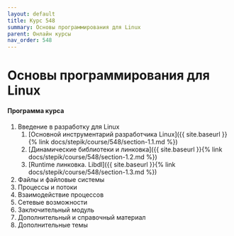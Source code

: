 ```yaml
---
layout: default
title: Курс 548
summary: Основы программирования для Linux
parent: Онлайн курсы
nav_order: 548
---
```


# Основы программирования для Linux

#### Программа курса

1. Введение в разработку для Linux
   1. [Основной инструментарий разработчика Linux]({{ site.baseurl }}{% link docs/stepik/course/548/section-1.1.md %})
   2. [Динамические библиотеки и линковка]({{ site.baseurl }}{% link docs/stepik/course/548/section-1.2.md %})
   2. [Runtime линковка. Libdl]({{ site.baseurl }}{% link docs/stepik/course/548/section-1.3.md %})
2. Файлы и файловые системы
3. Процессы и потоки
4. Взаимодействие процессов
5. Сетевые возможности
6. Заключительный модуль
7. Дополнительный и справочный материал
8. Дополнительные темы
